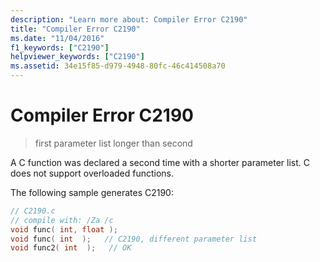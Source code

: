 ```yaml
---
description: "Learn more about: Compiler Error C2190"
title: "Compiler Error C2190"
ms.date: "11/04/2016"
f1_keywords: ["C2190"]
helpviewer_keywords: ["C2190"]
ms.assetid: 34e15f85-d979-4948-80fc-46c414508a70
---
```

# Compiler Error C2190

> first parameter list longer than second

A C function was declared a second time with a shorter parameter list. C does not support overloaded functions.

The following sample generates C2190:

```c
// C2190.c
// compile with: /Za /c
void func( int, float );
void func( int  );   // C2190, different parameter list
void func2( int  );   // OK
```
